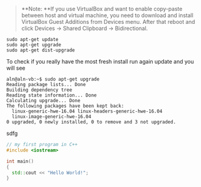 > **Note: **If you use VirtualBox and want to enable copy-paste between host and virtual machine, you need to download and install VirtualBox Guest Additions from Devices menu. After that reboot and click Devices -&gt; Shared Clipboard -&gt; Bidirectional.

```
sudo apt-get update
sudo apt-get upgrade
sudo apt-get dist-upgrade
```

To check if you really have the most fresh install run again update and you will see

```
aln@aln-vb:~$ sudo apt-get upgrade
Reading package lists... Done
Building dependency tree       
Reading state information... Done
Calculating upgrade... Done
The following packages have been kept back:
  linux-generic-hwe-16.04 linux-headers-generic-hwe-16.04
  linux-image-generic-hwe-16.04
0 upgraded, 0 newly installed, 0 to remove and 3 not upgraded.
```

sdfg

```cpp
// my first program in C++
#include <iostream>

int main()
{
  std::cout << "Hello World!";
}
```



